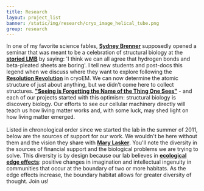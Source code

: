 ```yaml
---
title: Research
layout: project_list
banner: /static/img/research/cryo_image_helical_tube.png
group: research
---
```


In one of my favorite science fables, **[Sydney Brenner](https://en.wikipedia.org/wiki/Sydney_Brenner)** supposedly opened a seminar that was meant to be a celebration of structural biology at the **[storied LMB](https://en.wikipedia.org/wiki/Laboratory_of_Molecular_Biology)** by saying: 'I think we can all agree that hydrogen bonds and beta-pleated sheets are boring'. I tell new students and post-docs this legend when we discuss where they want to explore following the **[Resolution Revolution](http://www.nature.com/news/the-revolution-will-not-be-crystallized-a-new-method-sweeps-through-structural-biology-1.18335)** in cryoEM. We can now determine the atomic structure of just about anything, but we didn’t come here to collect structures. **["Seeing is Forgetting the Name of the Thing One Sees"](https://www.amazon.com/Seeing-Forgetting-Name-Thing-Sees/dp/0520049209/ref=pd_lpo_sbs_14_t_0?_encoding=UTF8&psc=1&refRID=X1XJJQ0FF6GRVDMQ638H)** - and each of our projects started with this optimism: structural biology is discovery biology. Our efforts to see our cellular machinery directly will teach us how living matter works and, with some luck, may shed light on how living matter emerged. <br>
<br>
Listed in chronological order since we started the lab in the summer of 2011, below are the sources of support for our work. We wouldn't be here without them and the vision they share with **[Mary Lasker](https://en.wikiquote.org/wiki/Mary_Lasker)**. You'll note the diversity in the sources of financial support and the biological problems we are trying to solve. This diversity is by design because our lab believes in **[ecological edge effects](https://en.wikipedia.org/wiki/Edge_effects)**: positive changes in imagination and intellectual ingenuity in communities that occur at the boundary of two or more habitats. As the edge effects increase, the boundary habitat allows for greater diversity of thought. Join us!
